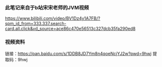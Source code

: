 ### 此笔记来自于b站宋宋老师的JVM视频

https://www.bilibili.com/video/BV1Dz4y1A7FB/?spm_id_from=333.337.search-card.all.click&vd_source=ace86c470e56513c327dcb35fa290ed8

### 视频资料

链接：https://pan.baidu.com/s/1DDB8JD7Ym8n4qoeNcjYJ2w?pwd=9hwj 
提取码：9hwj

